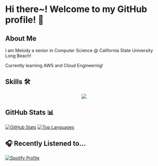 # Hi there~! Welcome to my GitHub profile! 💖

## About Me
I am Melody a senior in Computer Science @ California State University Long Beach!

Currently learning AWS and Cloud Engineering!

## Skills 🛠️
<p align="center">
  <a href="https://skillicons.dev">
    <img src="https://skillicons.dev/icons?i=py,cpp,js,ts,java,cs,php,react,nodejs,express,wordpress,mongodb,mysql,firebase" />
  </a>
</p>

## GitHub Stats 📊
[![GitHub Stats](https://github-readme-stats.vercel.app/api?username=mel418&show_icons=true&layout=compact&theme=dark&hide_border=true&bg_color=22272E00&hide_rank=true)](https://github.com/mel418?tab=repositories)
[![Top Languages](https://github-readme-stats.vercel.app/api/top-langs/?username=mel418&layout=compact&langs_count=10&theme=dark&hide_border=true&bg_color=22272E00)](https://github.com/mel418?tab=repositories)

## 🎧 Recently Listened to...
[![Spotify Profile](https://spotify-github-profile.kittinanx.com/api/view?uid=mel.oh.dee&cover_image=true&theme=default&show_offline=false&background_color=121212&interchange=true&bar_color=53b14f&bar_color_cover=false)](https://spotify-github-profile.kittinanx.com/api/view?uid=mel.oh.dee&redirect=true)
